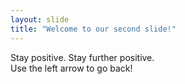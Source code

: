 ```yaml
---
layout: slide
title: "Welcome to our second slide!"
---
```

Stay positive. Stay further positive.  
Use the left arrow to go back!
